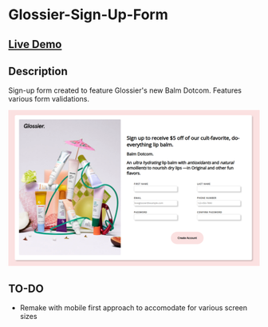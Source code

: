 # Glossier-Sign-Up-Form

## [Live Demo](https://linmelissa.github.io/Glossier-Sign-Up-Form/)

## Description
Sign-up form created to feature Glossier's new Balm Dotcom. Features various form validations.

<p align="center">
  <img src="/images/preview.png">
</p>

## TO-DO
- Remake with mobile first approach to accomodate for various screen sizes
